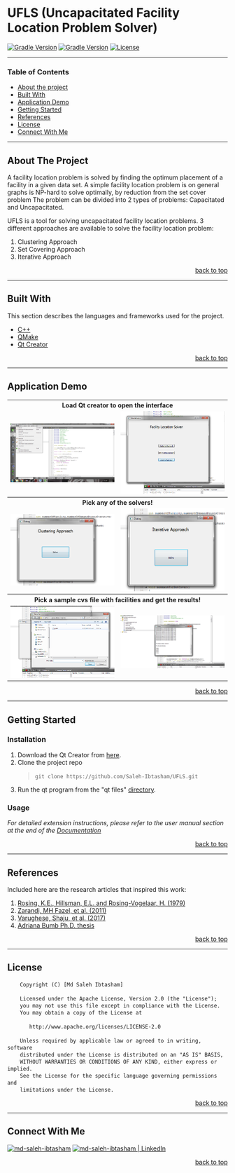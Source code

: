 # UFLS (Uncapacitated Facility Location Problem Solver)

[![Gradle Version](https://img.shields.io/badge/C%2B%2B-00599C?style=flat&logo=c%2B%2B&logoColor=white)](https://www.cplusplus.com/)
[![Gradle Version](https://img.shields.io/badge/Qt-41CD52?style=flat&logo=qt&logoColor=white)](https://www.couchbase.com/products/mobile)
[![License](https://img.shields.io/badge/license-Apache-lightgreen)](https://www.apache.org/licenses/LICENSE-2.0)

---

### Table of Contents

- [About the project](#about-the-project)
- [Built With](#built-with)
- [Application Demo](#application-demo)
- [Getting Started](#getting-started)
- [References](#references)
- [License](#license)
- [Connect With Me](#connect-with-me)

---

## About The Project 

A facility location problem is solved by finding the optimum placement of a facility in a given data set. A simple facility location problem is on general graphs is NP-hard to solve optimally, by reduction from the set cover problem The problem can be divided into 2 types of problems: Capacitated and Uncapacitated.

UFLS is a tool for solving uncapacitated facility location problems. 3 different approaches are available to solve the facility location problem:

1. Clustering Approach
2. Set Covering Approach
3. Iterative Approach

<p align="right"><a href="#">back to top</a></p>

---

## Built With

This section describes the languages and frameworks used for the project.

- [C++](https://www.cplusplus.com/)
- [QMake](https://doc.qt.io/qt-5/qmake-manual.html)
- [Qt Creator](https://www.qt.io/product/development-tools)

<p align="right"><a href="#">back to top</a></p>

---

## Application Demo

<table style="width:100%" class="center">
  <tr>
    <th colspan =  "100%">Load Qt creator to open the interface</th>
  </tr>
  <tr>
    <td><img src="documentation/demo/1.png"/></td>
    <td><img src="documentation/demo/2.png"/></td>
  </tr>
  <tr>
    <th colspan =  "100%">Pick any of the solvers!</th>
  </tr>
  <tr>
    <td><img src="documentation/demo/3.png"/></td>
    <td><img src="documentation/demo/5.png"/></td>
  </tr>
  <tr>
    <th colspan =  "100%">Pick a sample cvs file with facilities and get the results!</th>
  </tr>
  <tr>
    <td><img src="documentation/demo/6.png"/></td>
    <td><img src="documentation/demo/7.png"/></td>
  </tr>
  <tr>
</table>

<p align="right"><a href="#">back to top</a></p>

---

## Getting Started
### Installation

1. Download the Qt Creator from [here](https://www.qt.io/download-thank-you).
2. Clone the project repo
    > `git clone https://github.com/Saleh-Ibtasham/UFLS.git`
3. Run the qt program from the "qt files" [directory](https://github.com/Saleh-Ibtasham/UFLS/tree/master/SPL%201/Uncapacitated%20facility%20location%20problem%20solver/qt%20files).

### Usage

*For detailed extension instructions, please refer to the user manual section at the end of the [Documentation](https://github.com/Saleh-Ibtasham/UFLS/blob/master/SPL%201/Uncapacitated%20facility%20location%20problem%20solver/UFLS_documentation.pdf)*

<p align="right"><a href="#">back to top</a></p>

---

## References
Included here are the research articles that inspired this work:

1. [Rosing, K.E., Hillsman, E.L. and Rosing-Vogelaar, H. (1979)](https://journals.sagepub.com/doi/abs/10.1068/a110373)
2. [Zarandi, MH Fazel, et al. (2011)](https://www.sciencedirect.com/science/article/pii/S1026309811002100)
3. [Varughese, Shaju, et al. (2017)](https://papers.ssrn.com/sol3/papers.cfm?abstract_id=3826047)
4. [Adriana Bumb Ph.D. thesis](https://ris.utwente.nl/ws/portalfiles/portal/6073555/t000001e.pdf)

<p align="right"><a href="#">back to top</a></p>

---

## License

```
    Copyright (C) [Md Saleh Ibtasham]

    Licensed under the Apache License, Version 2.0 (the "License");
    you may not use this file except in compliance with the License.
    You may obtain a copy of the License at

       http://www.apache.org/licenses/LICENSE-2.0

    Unless required by applicable law or agreed to in writing, software
    distributed under the License is distributed on an "AS IS" BASIS,
    WITHOUT WARRANTIES OR CONDITIONS OF ANY KIND, either express or implied.
    See the License for the specific language governing permissions and
    limitations under the License.
```

<p align="right"><a href="#">back to top</a></p>

---

## Connect With Me

[<img alt="md-saleh-ibtasham" src="https://img.shields.io/badge/website-000000?style=for-the-badge&logoColor=white" />][website]
[<img alt="md-saleh-ibtasham | LinkedIn" src="https://img.shields.io/badge/LinkedIn-0077B5?style=for-the-badge&logo=linkedin&logoColor=white" />][linkedin]

<p align="right"><a href="#">back to top</a></p>


[website]: https://sites.google.com/view/md-saleh-ibtasham/home
[linkedin]: https://www.linkedin.com/in/saleh-ibtasham/